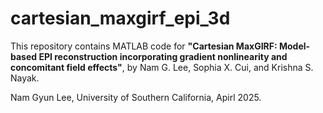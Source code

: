 # cartesian_maxgirf_epi_3d

This repository contains MATLAB code for
**"Cartesian MaxGIRF: Model-based EPI reconstruction incorporating gradient nonlinearity and concomitant field effects"**, by Nam G. Lee, Sophia X. Cui, and Krishna S. Nayak.

Nam Gyun Lee, University of Southern California, Apirl 2025.